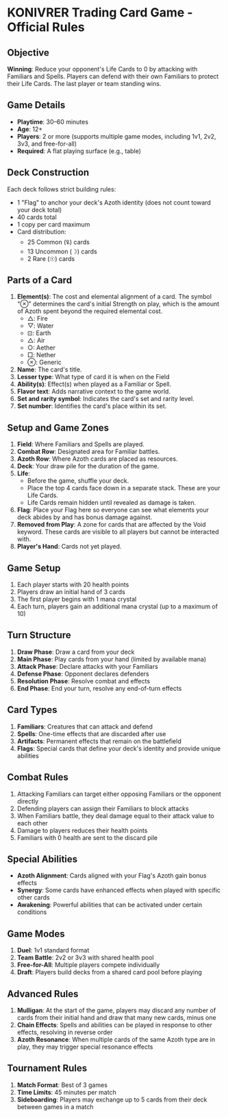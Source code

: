 # KONIVRER Trading Card Game - Official Rules

## Objective
**Winning**: Reduce your opponent's Life Cards to 0 by attacking with Familiars and Spells. Players can defend with their own Familiars to protect their Life Cards. The last player or team standing wins.

## Game Details
- **Playtime**: 30–60 minutes
- **Age**: 12+
- **Players**: 2 or more (supports multiple game modes, including 1v1, 2v2, 3v3, and free-for-all)
- **Required**: A flat playing surface (e.g., table)

## Deck Construction
Each deck follows strict building rules:
- 1 "Flag" to anchor your deck's Azoth identity (does not count toward your deck total)
- 40 cards total
- 1 copy per card maximum
- Card distribution:
  - 25 Common (🜠) cards
  - 13 Uncommon (☽) cards
  - 2 Rare (☉) cards

## Parts of a Card
1. **Element(s)**: The cost and elemental alignment of a card. The symbol "⊗" determines the card's initial Strength on play, which is the amount of Azoth spent beyond the required elemental cost.
   - △: Fire
   - ▽: Water
   - ⊡: Earth
   - △: Air
   - ○: Aether
   - □: Nether
   - ⊗: Generic
2. **Name**: The card's title.
3. **Lesser type**: What type of card it is when on the Field
4. **Ability(s)**: Effect(s) when played as a Familiar or Spell.
5. **Flavor text**: Adds narrative context to the game world.
6. **Set and rarity symbol**: Indicates the card's set and rarity level.
7. **Set number**: Identifies the card's place within its set.

## Setup and Game Zones
1. **Field**: Where Familiars and Spells are played.
2. **Combat Row**: Designated area for Familiar battles.
3. **Azoth Row**: Where Azoth cards are placed as resources.
4. **Deck**: Your draw pile for the duration of the game.
5. **Life**:
   - Before the game, shuffle your deck.
   - Place the top 4 cards face down in a separate stack. These are your Life Cards.
   - Life Cards remain hidden until revealed as damage is taken.
6. **Flag**: Place your Flag here so everyone can see what elements your deck abides by and has bonus damage against.
7. **Removed from Play**: A zone for cards that are affected by the Void keyword. These cards are visible to all players but cannot be interacted with.
8. **Player's Hand**: Cards not yet played.

## Game Setup
1. Each player starts with 20 health points
2. Players draw an initial hand of 3 cards
3. The first player begins with 1 mana crystal
4. Each turn, players gain an additional mana crystal (up to a maximum of 10)

## Turn Structure
1. **Draw Phase**: Draw a card from your deck
2. **Main Phase**: Play cards from your hand (limited by available mana)
3. **Attack Phase**: Declare attacks with your Familiars
4. **Defense Phase**: Opponent declares defenders
5. **Resolution Phase**: Resolve combat and effects
6. **End Phase**: End your turn, resolve any end-of-turn effects

## Card Types
1. **Familiars**: Creatures that can attack and defend
2. **Spells**: One-time effects that are discarded after use
3. **Artifacts**: Permanent effects that remain on the battlefield
4. **Flags**: Special cards that define your deck's identity and provide unique abilities

## Combat Rules
1. Attacking Familiars can target either opposing Familiars or the opponent directly
2. Defending players can assign their Familiars to block attacks
3. When Familiars battle, they deal damage equal to their attack value to each other
4. Damage to players reduces their health points
5. Familiars with 0 health are sent to the discard pile

## Special Abilities
- **Azoth Alignment**: Cards aligned with your Flag's Azoth gain bonus effects
- **Synergy**: Some cards have enhanced effects when played with specific other cards
- **Awakening**: Powerful abilities that can be activated under certain conditions

## Game Modes
1. **Duel**: 1v1 standard format
2. **Team Battle**: 2v2 or 3v3 with shared health pool
3. **Free-for-All**: Multiple players compete individually
4. **Draft**: Players build decks from a shared card pool before playing

## Advanced Rules
1. **Mulligan**: At the start of the game, players may discard any number of cards from their initial hand and draw that many new cards, minus one
2. **Chain Effects**: Spells and abilities can be played in response to other effects, resolving in reverse order
3. **Azoth Resonance**: When multiple cards of the same Azoth type are in play, they may trigger special resonance effects

## Tournament Rules
1. **Match Format**: Best of 3 games
2. **Time Limits**: 45 minutes per match
3. **Sideboarding**: Players may exchange up to 5 cards from their deck between games in a match